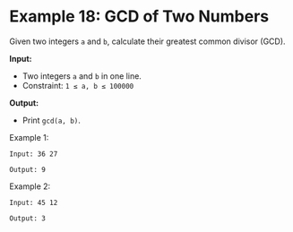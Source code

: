 # Example 18: GCD of Two Numbers
 
Given two integers `a` and `b`, calculate their greatest common divisor (GCD).

**Input:**  
- Two integers `a` and `b` in one line.  
- Constraint: `1 ≤ a, b ≤ 100000`

**Output:**  
- Print `gcd(a, b)`.

Example 1:
```
Input: 36 27
```
```
Output: 9
```

Example 2:
```
Input: 45 12
```
```
Output: 3
```
